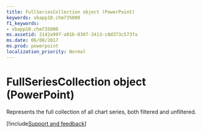 ```yaml
---
title: FullSeriesCollection object (PowerPoint)
keywords: vbapp10.chm735000
f1_keywords:
- vbapp10.chm735000
ms.assetid: 2142a997-a01b-0307-3413-c0d373c573fa
ms.date: 06/08/2017
ms.prod: powerpoint
localization_priority: Normal
---
```



# FullSeriesCollection object (PowerPoint)

Represents the full collection of all chart series, both filtered and unfiltered.

[!include[Support and feedback](~/includes/feedback-boilerplate.md)]